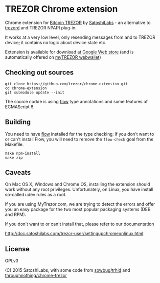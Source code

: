 TREZOR Chrome extension
===

Chrome extension for [Bitcoin TREZOR](https://www.bitcointrezor.com/) by [SatoshiLabs](http://satoshilabs.com/) - an alternative to [trezord](https://github.com/trezor/trezord) and TREZOR NPAPI plug-in.

It works at a very low level, only resending messages from and to TREZOR device; it contains no logic about device state etc.

Extension is available for download [at Google Web store](https://chrome.google.com/webstore/detail/jcjjhjgimijdkoamemaghajlhegmoclj) (and is automatically offered on [myTREZOR webwallet](https://www.mytrezor.com))


Checking out sources
--------------------

```
git clone https://github.com/trezor/chrome-extension.git
cd chrome-extension
git submodule update --init
```

The source codde is using [flow](http://flowtype.org) type annotations and some features of ECMAScript 6.

Building
--------

You need to have [flow](http://flowtype.org) installed for the type checking; if you don't want to or can't install Flow, you will need to remove the `flow-check` goal from the Makefile. 

```
make npm-install
make zip
```


Caveats
-------

On Mac OS X, Windows and Chrome OS, installing the extension should work without any root privileges. Unfortunately, on Linux, you have install so-called udev rules as a root.

If you are using MyTrezor.com, we are trying to detect the errors and offer you an easy package for the two most popular packaging systems (DEB and RPM).

If you don't want to or can't install that, please refer to our documentation

http://doc.satoshilabs.com/trezor-user/settingupchromeonlinux.html


License
---

GPLv3

(C) 2015 SatoshiLabs, with some code from [sowbug/trhid](https://github.com/sowbug/trhid) and [throughnothing/chrome-trezor](https://github.com/throughnothing/chrome-trezor)
